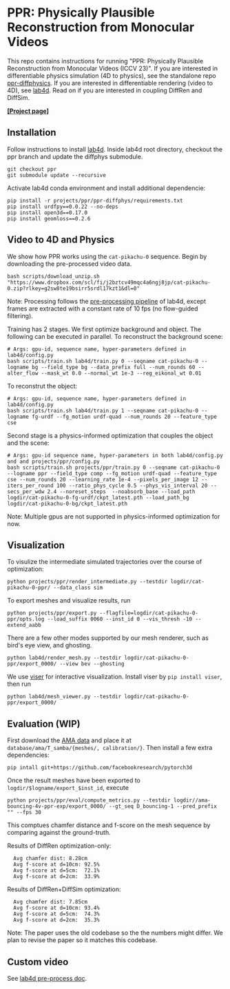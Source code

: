 # PPR: Physically Plausible Reconstruction from Monocular Videos

This repo contains instructions for running "PPR: Physically Plausible Reconstruction from Monocular Videos (ICCV 23)". 
If you are interested in differentiable physics simulation (4D to physics), see the standalone repo [ppr-diffphysics](https://github.com/gengshan-y/ppr-diffphys).
If you are interested in differentiable rendering (video to 4D), see [lab4d](https://github.com/lab4d-org/lab4d).
Read on if you are interested in coupling DiffRen and DiffSim.

**[[Project page]](https://gengshan-y.github.io/ppr/)**

## Installation
Follow instructions to install [lab4d](https://lab4d-org.github.io/lab4d/get_started/). 
Inside lab4d root directory, checkout the ppr branch and update the diffphys submodule.
```
git checkout ppr
git submodule update --recursive
```
Activate lab4d conda environment and install additional dependencie:
```
pip install -r projects/ppr/ppr-diffphys/requirements.txt
pip install urdfpy==0.0.22 --no-deps
pip install open3d==0.17.0
pip install geomloss==0.2.6
```

## Video to 4D and Physics
We show how PPR works using the `cat-pikachu-0` sequence. Begin by downloading the pre-processed video data.
```
bash scripts/download_unzip.sh "https://www.dropbox.com/scl/fi/j2bztcv49mqc4a6ngj8jp/cat-pikachu-0.zip?rlkey=g2sw8te19bsirr5srdl17kzt1&dl=0"
```
Note: Processing follows the [pre-processing pipeline](https://lab4d-org.github.io/lab4d/tutorials/preprocessing.html) of lab4d, except frames are extracted with a constant rate of 10 fps (no flow-guided filtering).

Training has 2 stages. We first optimize background and object. The following can be executed in parallel. 
To reconstruct the background scene:
```
# Args: gpu-id, sequence name, hyper-parameters defined in lab4d/config.py
bash scripts/train.sh lab4d/train.py 0 --seqname cat-pikachu-0 --logname bg --field_type bg --data_prefix full --num_rounds 60 --alter_flow --mask_wt 0.0 --normal_wt 1e-3 --reg_eikonal_wt 0.01
```
To reconstrut the object:
```
# Args: gpu-id, sequence name, hyper-parameters defined in lab4d/config.py
bash scripts/train.sh lab4d/train.py 1 --seqname cat-pikachu-0 --logname fg-urdf --fg_motion urdf-quad --num_rounds 20 --feature_type cse
```

Second stage is a physics-informed optimization that couples the object and the scene:
```
# Args: gpu-id sequence name, hyper-parameters in both lab4d/config.py and and projects/ppr/config.py
bash scripts/train.sh projects/ppr/train.py 0 --seqname cat-pikachu-0 --logname ppr --field_type comp --fg_motion urdf-quad --feature_type cse --num_rounds 20 --learning_rate 1e-4 --pixels_per_image 12 --iters_per_round 100 --ratio_phys_cycle 0.5 --phys_vis_interval 20 --secs_per_wdw 2.4 --noreset_steps  --noabsorb_base --load_path logdir/cat-pikachu-0-fg-urdf/ckpt_latest.pth --load_path_bg logdir/cat-pikachu-0-bg/ckpt_latest.pth
```
Note: Multiple gpus are not supported in physics-informed optimization for now.

## Visualization

To visulize the intermediate simulated trajectories over the course of optimization:
```
python projects/ppr/render_intermediate.py --testdir logdir/cat-pikachu-0-ppr/ --data_class sim
```

To export meshes and visualize results, run
```
python projects/ppr/export.py --flagfile=logdir/cat-pikachu-0-ppr/opts.log --load_suffix 0060 --inst_id 0 --vis_thresh -10 --extend_aabb
```

There are a few other modes supported by our mesh renderer, such as bird's eye view, and ghosting.
```
python lab4d/render_mesh.py --testdir logdir/cat-pikachu-0-ppr/export_0000/ --view bev --ghosting
```

We use [viser](https://github.com/nerfstudio-project/viser) for interactive visualization.
Install viser by `pip install viser`, then run
```
python lab4d/mesh_viewer.py --testdir logdir/cat-pikachu-0-ppr/export_0000/
```

## Evaluation (WIP)
First download the [AMA data](https://people.csail.mit.edu/drdaniel/mesh_animation/) and place it at `database/ama/T_samba/{meshes/, calibration/}`. Then install a few extra dependencies:
```
pip intall git+https://github.com/facebookresearch/pytorch3d
```

Once the result meshes have been exported to `logdir/$logname/export_$inst_id`, execute
```
python projects/ppr/eval/compute_metrics.py --testdir logdir//ama-bouncing-4v-ppr-exp/export_0000/ --gt_seq D_bouncing-1 --pred_prefix "" --fps 30
```
This comptues chamfer distance and f-score on the mesh sequence by comparing against the ground-truth.

Results of DiffRen optimization-only:
```
  Avg chamfer dist: 8.28cm
  Avg f-score at d=10cm: 92.5%
  Avg f-score at d=5cm:  72.1%
  Avg f-score at d=2cm:  33.9%  
```
Results of DiffRen+DiffSim optimization:
```
  Avg chamfer dist: 7.85cm
  Avg f-score at d=10cm: 93.4%
  Avg f-score at d=5cm:  74.3%
  Avg f-score at d=2cm:  35.3%
```

Note: The paper uses the old codebase so the the numbers might differ. We plan to revise the paper so it matches this codebase.


## Custom video
See [lab4d pre-process doc](https://lab4d-org.github.io/lab4d/tutorials/preprocessing.html).